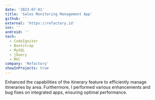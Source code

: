 ```yaml
---
date: '2023-07-01'
title: 'Sales Monitoring Management App'
github: ''
external: 'https://refactory.id'
ios: ''
android: ''
tech:
  - CodeIgniter
  - Bootstrap
  - MySQL
  - jQuery
  - MVC
company: 'Refactory'
showInProjects: true
---
```


Enhanced the capabilities of the itinerary feature to efficiently manage itineraries by area. Furthermore, I performed various enhancements and bug fixes on integrated apps, ensuring optimal performance.
